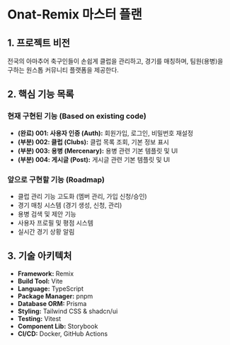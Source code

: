 # Onat-Remix 마스터 플랜

## 1. 프로젝트 비전

전국의 아마추어 축구인들이 손쉽게 클럽을 관리하고, 경기를 매칭하며, 팀원(용병)을 구하는 원스톱 커뮤니티 플랫폼을 제공한다.

## 2. 핵심 기능 목록

### 현재 구현된 기능 (Based on existing code)
- **(완료) 001: 사용자 인증 (Auth):** 회원가입, 로그인, 비밀번호 재설정
- **(부분) 002: 클럽 (Clubs):** 클럽 목록 조회, 기본 정보 표시
- **(부분) 003: 용병 (Mercenary):** 용병 관련 기본 템플릿 및 UI
- **(부분) 004: 게시글 (Post):** 게시글 관련 기본 템플릿 및 UI

### 앞으로 구현할 기능 (Roadmap)
- 클럽 관리 기능 고도화 (멤버 관리, 가입 신청/승인)
- 경기 매칭 시스템 (경기 생성, 신청, 관리)
- 용병 검색 및 제안 기능
- 사용자 프로필 및 평점 시스템
- 실시간 경기 상황 알림

## 3. 기술 아키텍처

- **Framework:** Remix
- **Build Tool:** Vite
- **Language:** TypeScript
- **Package Manager:** pnpm
- **Database ORM:** Prisma
- **Styling:** Tailwind CSS & shadcn/ui
- **Testing:** Vitest
- **Component Lib:** Storybook
- **CI/CD:** Docker, GitHub Actions

